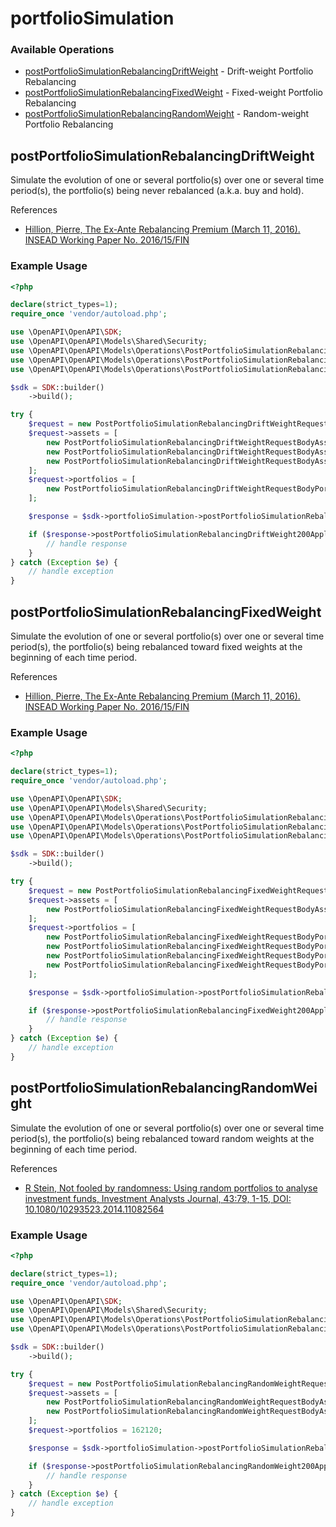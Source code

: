 # portfolioSimulation

### Available Operations

* [postPortfolioSimulationRebalancingDriftWeight](#postportfoliosimulationrebalancingdriftweight) - Drift-weight Portfolio Rebalancing
* [postPortfolioSimulationRebalancingFixedWeight](#postportfoliosimulationrebalancingfixedweight) - Fixed-weight Portfolio Rebalancing
* [postPortfolioSimulationRebalancingRandomWeight](#postportfoliosimulationrebalancingrandomweight) - Random-weight Portfolio Rebalancing

## postPortfolioSimulationRebalancingDriftWeight

Simulate the evolution of one or several portfolio(s) over one or several time period(s), the portfolio(s) being never rebalanced (a.k.a. buy and hold).

References
* [Hillion, Pierre, The Ex-Ante Rebalancing Premium (March 11, 2016). INSEAD Working Paper No. 2016/15/FIN](https://ssrn.com/abstract=2746471)


### Example Usage

```php
<?php

declare(strict_types=1);
require_once 'vendor/autoload.php';

use \OpenAPI\OpenAPI\SDK;
use \OpenAPI\OpenAPI\Models\Shared\Security;
use \OpenAPI\OpenAPI\Models\Operations\PostPortfolioSimulationRebalancingDriftWeightRequestBody;
use \OpenAPI\OpenAPI\Models\Operations\PostPortfolioSimulationRebalancingDriftWeightRequestBodyAssets;
use \OpenAPI\OpenAPI\Models\Operations\PostPortfolioSimulationRebalancingDriftWeightRequestBodyPortfolios;

$sdk = SDK::builder()
    ->build();

try {
    $request = new PostPortfolioSimulationRebalancingDriftWeightRequestBody();
    $request->assets = [
        new PostPortfolioSimulationRebalancingDriftWeightRequestBodyAssets(),
        new PostPortfolioSimulationRebalancingDriftWeightRequestBodyAssets(),
        new PostPortfolioSimulationRebalancingDriftWeightRequestBodyAssets(),
    ];
    $request->portfolios = [
        new PostPortfolioSimulationRebalancingDriftWeightRequestBodyPortfolios(),
    ];

    $response = $sdk->portfolioSimulation->postPortfolioSimulationRebalancingDriftWeight($request);

    if ($response->postPortfolioSimulationRebalancingDriftWeight200ApplicationJSONObject !== null) {
        // handle response
    }
} catch (Exception $e) {
    // handle exception
}
```

## postPortfolioSimulationRebalancingFixedWeight

Simulate the evolution of one or several portfolio(s) over one or several time period(s), the portfolio(s) being rebalanced toward fixed weights at the beginning of each time period.

References
* [Hillion, Pierre, The Ex-Ante Rebalancing Premium (March 11, 2016). INSEAD Working Paper No. 2016/15/FIN](https://ssrn.com/abstract=2746471)        


### Example Usage

```php
<?php

declare(strict_types=1);
require_once 'vendor/autoload.php';

use \OpenAPI\OpenAPI\SDK;
use \OpenAPI\OpenAPI\Models\Shared\Security;
use \OpenAPI\OpenAPI\Models\Operations\PostPortfolioSimulationRebalancingFixedWeightRequestBody;
use \OpenAPI\OpenAPI\Models\Operations\PostPortfolioSimulationRebalancingFixedWeightRequestBodyAssets;
use \OpenAPI\OpenAPI\Models\Operations\PostPortfolioSimulationRebalancingFixedWeightRequestBodyPortfolios;

$sdk = SDK::builder()
    ->build();

try {
    $request = new PostPortfolioSimulationRebalancingFixedWeightRequestBody();
    $request->assets = [
        new PostPortfolioSimulationRebalancingFixedWeightRequestBodyAssets(),
    ];
    $request->portfolios = [
        new PostPortfolioSimulationRebalancingFixedWeightRequestBodyPortfolios(),
        new PostPortfolioSimulationRebalancingFixedWeightRequestBodyPortfolios(),
        new PostPortfolioSimulationRebalancingFixedWeightRequestBodyPortfolios(),
        new PostPortfolioSimulationRebalancingFixedWeightRequestBodyPortfolios(),
    ];

    $response = $sdk->portfolioSimulation->postPortfolioSimulationRebalancingFixedWeight($request);

    if ($response->postPortfolioSimulationRebalancingFixedWeight200ApplicationJSONObject !== null) {
        // handle response
    }
} catch (Exception $e) {
    // handle exception
}
```

## postPortfolioSimulationRebalancingRandomWeight

Simulate the evolution of one or several portfolio(s) over one or several time period(s), the portfolio(s) being rebalanced toward random weights at the beginning of each time period.

References
* [R Stein, Not fooled by randomness: Using random portfolios to analyse investment funds, Investment Analysts Journal, 43:79, 1-15, DOI: 10.1080/10293523.2014.11082564](https://www.tandfonline.com/doi/abs/10.1080/10293523.2014.11082564)


### Example Usage

```php
<?php

declare(strict_types=1);
require_once 'vendor/autoload.php';

use \OpenAPI\OpenAPI\SDK;
use \OpenAPI\OpenAPI\Models\Shared\Security;
use \OpenAPI\OpenAPI\Models\Operations\PostPortfolioSimulationRebalancingRandomWeightRequestBody;
use \OpenAPI\OpenAPI\Models\Operations\PostPortfolioSimulationRebalancingRandomWeightRequestBodyAssets;

$sdk = SDK::builder()
    ->build();

try {
    $request = new PostPortfolioSimulationRebalancingRandomWeightRequestBody();
    $request->assets = [
        new PostPortfolioSimulationRebalancingRandomWeightRequestBodyAssets(),
        new PostPortfolioSimulationRebalancingRandomWeightRequestBodyAssets(),
    ];
    $request->portfolios = 162120;

    $response = $sdk->portfolioSimulation->postPortfolioSimulationRebalancingRandomWeight($request);

    if ($response->postPortfolioSimulationRebalancingRandomWeight200ApplicationJSONObject !== null) {
        // handle response
    }
} catch (Exception $e) {
    // handle exception
}
```
